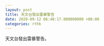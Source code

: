 ```yaml
---
layout: post
title: 天文台發出雷暴警告
date: 2020-09-12 06:48:17.000000000 +08:00
categories: rthk
---
```


天文台發出雷暴警告。
